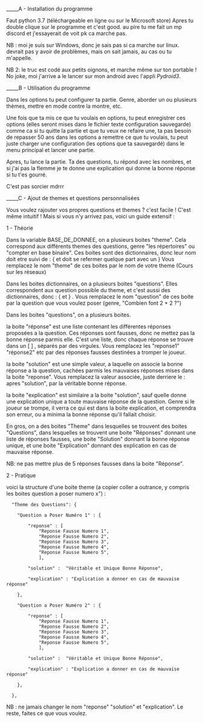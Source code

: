 _____A - Installation du programme

Faut python 3.7 (téléchargeable en ligne ou sur le Microsoft store)
Apres tu double clique sur le programme et c'est good. 
au pire tu me fait un mp discord et j'essayerait de voit pk ca marche pas.

NB : moi je suis sur Windows, donc je sais pas si ca marche sur linux. devrait pas y avoir de problèmes, mais on sait jamais, au cas ou tu m'appelle.

NB 2: le truc est codé aux petits oignons, et marche même sur ton portable ! No joke, moi j'arrive a le lancer sur mon android avec l'appli *Pydroid3*.





_____B - Utilisation du programme

Dans les options tu peut configurer ta partie. Genre, aborder un ou plusieurs thèmes, mettre en mode contre la montre, etc. 

Une fois que ta mis ce que tu voulais en options, tu peut enregistrer ces options (elles seront mises dans le fichier texte configuration sauvegarde)
   comme ca si tu quitte la partie et que tu veux ne refaire une, ta pas besoin de repasser 50 ans dans les options a remettre ce que tu voulais,
   tu peut juste charger une configuration (les options que ta sauvegardé) dans le menu principal et lancer une partie.

Apres, tu lance la partie. Ta des questions, tu répond avec les nombres, et si j'ai pas la flemme je te donne une explication qui donne la bonne réponse
   si tu t'es gourré.

C'est pas sorcier mdrrr






_____C - Ajout de themes et questions personnalisées


Vous voulez rajouter vos propres questions et themes ? c'est facile !
C'est même intuitif !
Mais si vous n'y arrivez pas, voici un guide extensif :

1 - Théorie

Dans la variable BASE_DE_DONNEE, on a plusieurs boites "theme". 
Cela correspond aux différents themes des questions, genre "les répertoires" ou "compter en base binaire".
Ces boites sont des dictionnaires, donc leur nom doit etre suivi de : { et doit se refermer quelque part avec un }
Vous remplacez le nom "theme" de ces boites par le nom de votre theme (Cours sur les réseaux)

Dans les boites dictionnaires, on a plusieurs boites "questions".
Elles correspondent aux question possible du theme, et c'est aussi des dictionnaires, donc : { et } .
Vous remplacez le nom "question" de ces boite par la question que vous voulez poser (genre, "Combien font 2 + 2 ?")

Dans les boites "questions", on a plusieurs boites.

la boite "réponse" est une liste contenant les différentes réponses proposées a la question. Ces réponses sont fausses, donc ne mettez pas la bonne réponse parmis elle.
C'est une liste, donc chaque réponse se trouve dans un [ ] , séparés par des virgules.
Vous remplacez les "reponse1" "réponse2" etc par des réponses fausses destinées a tromper le joueur.

la boite "solution" est une simple valeur, a laquelle on associe la bonne réponse a la question, cachées parmis les mauvaises réponses mises dans la boite "reponse".
Vous remplacez la valeur associée, juste derriere le : apres "solution", par la véritable bonne réponse.

la boite "explication" est similaire a la boite "solution", sauf quelle donne une explication unique a toute mauvaise réponse de la question. Genre si le joueur se trompe, il verra ce qui est dans la boite explication, et comprendra son erreur, ou a minima la bonne réponse qu'il fallait choisir.

En gros, on a des boites "Theme" dans lesquelles se trouvent des boites "Questions", dans lesquelles se trouvent une boite "Réponses" donnant une liste de réponses fausses, une boite "Solution" donnant la bonne réponse unique, et une boite "Explication" donnant des explication en cas de mauvaise réponse.

NB: ne pas mettre plus de 5 réponses fausses dans la boite "Réponse".

2 - Pratique 

voici la structure d'une boite theme (a copier coller a outrance, y compris les boites question a poser numero x") :




      "Theme des Questions": {
      
        "Question a Poser Numéro 1" : {

            "reponse" : [
                "Reponse Fausse Numero 1",
                "Reponse Fausse Numero 2", 
                "Reponse Fausse Numero 3",
                "Reponse Fausse Numero 4",
                "Reponse Fausse Numero 5",
                ],
            
            "solution" :  "Véritable et Unique Bonne Réponse",

            "explication" : "Explication a donner en cas de mauvaise réponse"

        },

        "Question a Poser Numéro 2" : {

            "reponse" : [
                "Reponse Fausse Numero 1",
                "Reponse Fausse Numero 2", 
                "Reponse Fausse Numero 3",
                "Reponse Fausse Numero 4",
                "Reponse Fausse Numero 5",
                ],
            
            "solution" :  "Véritable et Unique Bonne Réponse",

            "explication" : "Explication a donner en cas de mauvaise réponse"

        },
        
      },

NB : ne jamais changer le nom "reponse" "solution" et "explication". Le reste, faites ce que vous voulez.
